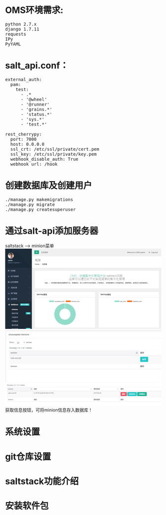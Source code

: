 # OMS环境需求:
<pre>
python 2.7.x
django 1.7.11
requests
IPy
PyYAML
</pre>

# salt_api.conf：
<pre>
external_auth:
  pam:
    test:
      - .*
      - '@wheel'
      - '@runner'
      - 'grains.*'
      - 'status.*'
      - 'sys.*'
      - 'test.*'

rest_cherrypy:
  port: 7000
  host: 0.0.0.0
  ssl_crt: /etc/ssl/private/cert.pem
  ssl_key: /etc/ssl/private/key.pem
  webhook_disable_auth: True
  webhook_url: /hook
</pre>
# 创建数据库及创建用户
<pre>
./manage.py makemigrations
./manage.py migrate
./manage.py createsuperuser
</pre>

# 通过salt-api添加服务器

saltstack --> minion菜单
![salt-minion](images/5DE3EB0E-6582-4E1D-8411-1FB0065C5C26.png)
![accept_key_1](images/1562F3E5-3788-4A47-A913-D3BE1D0FB7EA.png)
![accept_key_2](images/99035F49-DD81-40BC-B7A9-27969212522D.png)
获取信息按钮，可将minion信息存入数据库！

# 系统设置
# git仓库设置
# saltstack功能介绍
# 安装软件包
